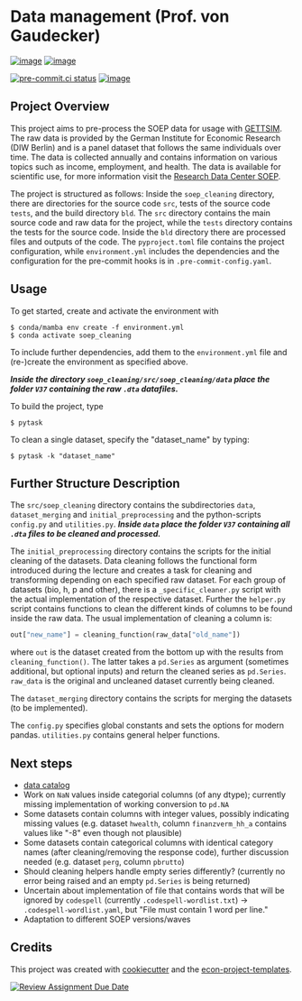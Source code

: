 # Data management (Prof. von Gaudecker)

[![image](https://img.shields.io/github/actions/workflow/status/felixschmitz/soep_cleaning/main.yml?branch=main)](https://github.com/felixschmitz/soep_cleaning/actions?query=branch%3Amain)
[![image](https://codecov.io/gh/felixschmitz/soep_cleaning/branch/main/graph/badge.svg)](https://codecov.io/gh/felixschmitz/soep_cleaning)

[![pre-commit.ci status](https://results.pre-commit.ci/badge/github/felixschmitz/soep_cleaning/main.svg)](https://results.pre-commit.ci/latest/github/felixschmitz/soep_cleaning/main)
[![image](https://img.shields.io/badge/code%20style-black-000000.svg)](https://github.com/psf/black)

## Project Overview

This project aims to pre-process the SOEP data for usage with
[GETTSIM](https://github.com/iza-institute-of-labor-economics/gettsim). The raw data is
provided by the German Institute for Economic Research (DIW Berlin) and is a panel
dataset that follows the same individuals over time. The data is collected annually and
contains information on various topics such as income, employment, and health. The data
is available for scientific use, for more information visit the
[Research Data Center SOEP](https://www.diw.de/en/diw_01.c.678568.en/research_data_center_soep.html).

The project is structured as follows: Inside the `soep_cleaning` directory, there are
directories for the source code `src`, tests of the source code `tests`, and the build
directory `bld`. The `src` directory contains the main source code and raw data for the
project, while the `tests` directory contains the tests for the source code. Inside the
`bld` directory there are processed files and outputs of the code. The `pyproject.toml`
file contains the project configuration, while `environment.yml` includes the
dependencies and the configuration for the pre-commit hooks is in
`.pre-commit-config.yaml`.

## Usage

To get started, create and activate the environment with

```console
$ conda/mamba env create -f environment.yml
$ conda activate soep_cleaning
```

To include further dependencies, add them to the `environment.yml` file and (re-)create
the environment as specified above.

**_Inside the directory `soep_cleaning/src/soep_cleaning/data` place the folder `V37`
containing the raw `.dta` datafiles._**

To build the project, type

```console
$ pytask
```

To clean a single dataset, specify the "dataset_name" by typing:

```console
$ pytask -k "dataset_name"
```

## Further Structure Description

The `src/soep_cleaning` directory contains the subdirectories `data`, `dataset_merging`
and `initial_preprocessing` and the python-scripts `config.py` and `utilities.py`.
**_Inside `data` place the folder `V37` containing all `.dta` files to be cleaned and
processed._**

The `initial_preprocessing` directory contains the scripts for the initial cleaning of
the datasets. Data cleaning follows the functional form introduced during the lecture
and creates a task for cleaning and transforming depending on each specified raw
dataset. For each group of datasets (bio, h, p and other), there is a
`_specific_cleaner.py` script with the actual implementation of the respective dataset.
Further the `helper.py` script contains functions to clean the different kinds of
columns to be found inside the raw data. The usual implementation of cleaning a column
is:

```python
out["new_name"] = cleaning_function(raw_data["old_name"])
```

where `out` is the dataset created from the bottom up with the results from
`cleaning_function()`. The latter takes a `pd.Series` as argument (sometimes additional,
but optional inputs) and return the cleaned series as `pd.Series`. `raw_data` is the
original and uncleaned dataset currently being cleaned.

The `dataset_merging` directory contains the scripts for merging the datasets (to be
implemented).

The `config.py` specifies global constants and sets the options for modern pandas.
`utilities.py` contains general helper functions.

## Next steps

- [data catalog](https://pytask-dev.readthedocs.io/en/stable/tutorials/using_a_data_catalog.html)
- Work on `NaN` values inside categorial columns (of any dtype); currently missing
  implementation of working conversion to `pd.NA`
- Some datasets contain columns with integer values, possibly indicating missing values
  (e.g. dataset `hwealth`, column `finanzverm_hh_a` contains values like "-8" even
  though not plausible)
- Some datasets contain categorical columns with identical category names (after
  cleaning/removing the response code), further discussion needed (e.g. dataset `perg`,
  column `pbrutto`)
- Should cleaning helpers handle empty series differently? (currently no error being
  raised and an empty `pd.Series` is being returned)
- Uncertain about implementation of file that contains words that will be ignored by
  `codespell` (currently `.codespell-wordlist.txt`) -> `.codespell-wordlist.yaml`, but
  "File must contain 1 word per line."
- Adaptation to different SOEP versions/waves

## Credits

This project was created with [cookiecutter](https://github.com/audreyr/cookiecutter)
and the
[econ-project-templates](https://github.com/OpenSourceEconomics/econ-project-templates).

[![Review Assignment Due Date](https://classroom.github.com/assets/deadline-readme-button-24ddc0f5d75046c5622901739e7c5dd533143b0c8e959d652212380cedb1ea36.svg)](https://classroom.github.com/a/EVOsE4mq)
